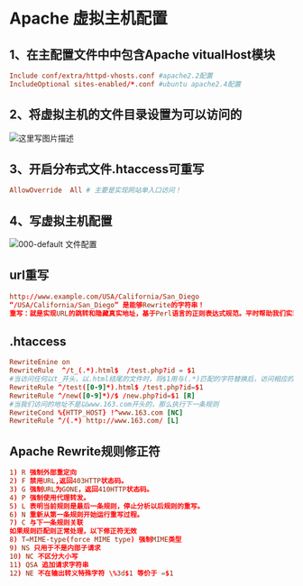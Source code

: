 # Apache 虚拟主机配置

## 1、在主配置文件中中包含Apache vitualHost模块

```conf
Include conf/extra/httpd-vhosts.conf #apache2.2配置
IncludeOptional sites-enabled/*.conf #ubuntu apache2.4配置
```

## 2、将虚拟主机的文件目录设置为可以访问的

![这里写图片描述](http://img.blog.csdn.net/20150914111258795)

## 3、开启分布式文件.htaccess可重写

```conf
AllowOverride  All # 主要是实现网站单入口访问！
```

## 4、写虚拟主机配置

![000-default 文件配置](http://img.blog.csdn.net/20150430120333283)

## url重写

```conf
http://www.example.com/USA/California/San_Diego  
“/USA/California/San_Diego” 是能够Rewrite的字符串！
重写：就是实现URL的跳转和隐藏真实地址，基于Perl语言的正则表达式规范。平时帮助我们实现拟静态，拟目录，域名跳转，防止盗链等 
```

## .htaccess

```conf
RewriteEnine on 
RewriteRule  ^/t_(.*).html$  /test.php?id = $1
#当访问任何以t_开头，以.html结尾的文件时，将$1用与(.*)匹配的字符替换后，访问相应的test.php页面
RewriteRule ^/test([0-9]*).html$ /test.php?id=$1
RewriteRule ^/new([0-9]*)/$ /new.php?id=$1 [R]
#当我们访问的地址不是以www.163.com开头的，那么执行下一条规则
RewriteCond %{HTTP_HOST} !^www.163.com [NC]
RewriteRule ^/(.*) http://www.163.com/ [L]
```

## Apache Rewrite规则修正符

```conf
1) R 强制外部重定向
2) F 禁用URL,返回403HTTP状态码。
3) G 强制URL为GONE，返回410HTTP状态码。
4) P 强制使用代理转发。
5) L 表明当前规则是最后一条规则，停止分析以后规则的重写。
6) N 重新从第一条规则开始运行重写过程。
7) C 与下一条规则关联
如果规则匹配则正常处理，以下修正符无效
8) T=MIME-type(force MIME type) 强制MIME类型
9) NS 只用于不是内部子请求
10) NC 不区分大小写
11) QSA 追加请求字符串
12) NE 不在输出转义特殊字符 \%3d$1 等价于 =$1
```

